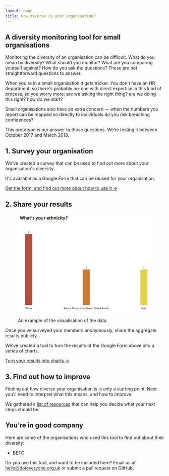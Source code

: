 ```yaml
---
layout: page
title: How diverse is your organisation?
---
```

## A diversity monitoring tool for small organisations

Monitoring the diversity of an organisation can be difficult. What do you mean by diversity? What should you monitor? What are you comparing yourself against? How do you ask the questions? These are not straightforward questions to answer.

When you're in a small organisation it gets tricker. You don't have an HR department, so there's probably no-one with direct expertise in this kind of process, so you worry more; are we asking the right thing? are we doing this right? how do we start?

Small organisations also have an extra concern — when the numbers you report can be mapped so directly to individuals do you risk breaching confidences?

This prototype is our answer to those questions. We’re testing it between October 2017 and March 2018.

## 1. Survey your organisation

We've created a survey that can be used to find out more about your organisation's diversity.

It's available as a Google Form that can be reused for your organisation.

[Get the form, and find out more about how to use it &rarr;](/survey-your-organisation)

## 2. Share your results

<aside>
  <figure>
    <img src="/images/graph-screenshot.png" alt="One of the questions visualised">
    <figcaption><p>An example of the visualisation of the data</p></figcaption>
  </figure>
</aside>

Once you've surveyed your members anonymously, share the aggregate results publicly.

We've created a tool to turn the results of the Google Form above into a series of charts.

[Turn your results into charts &rarr;](/visualise-the-data)

## 3. Find out how to improve

Finding out how diverse your organisation is is only a starting point. Next you'll need to interpret what this means, and how to improve.

We gathered a [list of resources](/how-to-improve) that can help you decide what your next steps should be.

## You’re in good company

Here are some of the organisations who used this tool to find out about their diversity:

* <a href="http://www.betcbside.com/blog/2017/4/3/how-diverse-are-we" target="_blank">BETC</a>

Do you use this tool, and want to be included here? Email us at <a href="mailto:hello@doteveryone.org.uk?subject=Diversity tool">hello@doteveryone.org.uk</a> or submit a pull request on GitHub.
